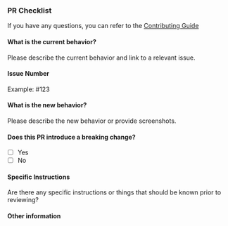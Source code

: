 ### PR Checklist

If you have any questions, you can refer to the [Contributing Guide](https://github.com/emqx/MQTTX/blob/master/.github/CONTRIBUTING.md)

#### What is the current behavior?

Please describe the current behavior and link to a relevant issue.

#### Issue Number

Example: \#123

#### What is the new behavior?

Please describe the new behavior or provide screenshots.

#### Does this PR introduce a breaking change?
<!-- If this PR contains a breaking change, please describe the impact and migration path for existing applications below. -->

- [ ] Yes
- [ ] No

#### Specific Instructions

Are there any specific instructions or things that should be known prior to reviewing?

#### Other information
